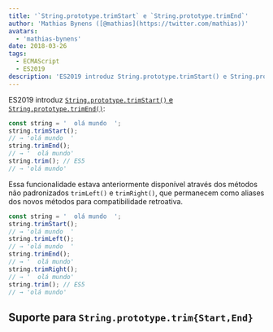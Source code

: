 ```yaml
---
title: '`String.prototype.trimStart` e `String.prototype.trimEnd`'
author: 'Mathias Bynens ([@mathias](https://twitter.com/mathias))'
avatars:
  - 'mathias-bynens'
date: 2018-03-26
tags:
  - ECMAScript
  - ES2019
description: 'ES2019 introduz String.prototype.trimStart() e String.prototype.trimEnd().'
---
```

ES2019 introduz [`String.prototype.trimStart()` e `String.prototype.trimEnd()`](https://github.com/tc39/proposal-string-left-right-trim):

```js
const string = '  olá mundo  ';
string.trimStart();
// → 'olá mundo  '
string.trimEnd();
// → '  olá mundo'
string.trim(); // ES5
// → 'olá mundo'
```

Essa funcionalidade estava anteriormente disponível através dos métodos não padronizados `trimLeft()` e `trimRight()`, que permanecem como aliases dos novos métodos para compatibilidade retroativa.

```js
const string = '  olá mundo  ';
string.trimStart();
// → 'olá mundo  '
string.trimLeft();
// → 'olá mundo  '
string.trimEnd();
// → '  olá mundo'
string.trimRight();
// → '  olá mundo'
string.trim(); // ES5
// → 'olá mundo'
```

<!--truncate-->
## Suporte para `String.prototype.trim{Start,End}`

<feature-support chrome="66 /blog/v8-release-66#string-trimming"
                 firefox="61"
                 safari="12"
                 nodejs="8"
                 babel="sim https://github.com/zloirock/core-js#ecmascript-string-and-regexp"></feature-support>
